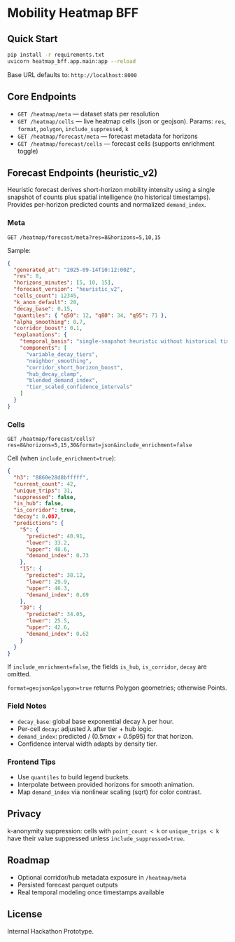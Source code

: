 # Mobility Heatmap BFF

## Quick Start

```bash
pip install -r requirements.txt
uvicorn heatmap_bff.app.main:app --reload
```

Base URL defaults to: `http://localhost:8000`

## Core Endpoints

- `GET /heatmap/meta` — dataset stats per resolution
- `GET /heatmap/cells` — live heatmap cells (json or geojson). Params: `res`, `format`, `polygon`, `include_suppressed`, `k`
- `GET /heatmap/forecast/meta` — forecast metadata for horizons
- `GET /heatmap/forecast/cells` — forecast cells (supports enrichment toggle)

## Forecast Endpoints (heuristic_v2)

Heuristic forecast derives short-horizon mobility intensity using a single snapshot of counts plus spatial intelligence (no historical timestamps). Provides per-horizon predicted counts and normalized `demand_index`.

### Meta

`GET /heatmap/forecast/meta?res=8&horizons=5,10,15`

Sample:

```json
{
  "generated_at": "2025-09-14T10:12:00Z",
  "res": 8,
  "horizons_minutes": [5, 10, 15],
  "forecast_version": "heuristic_v2",
  "cells_count": 12345,
  "k_anon_default": 20,
  "decay_base": 0.15,
  "quantiles": { "q50": 12, "q80": 34, "q95": 71 },
  "alpha_smoothing": 0.7,
  "corridor_boost": 0.1,
  "explanations": {
    "temporal_basis": "single-snapshot heuristic without historical timestamps",
    "components": [
      "variable_decay_tiers",
      "neighbor_smoothing",
      "corridor_short_horizon_boost",
      "hub_decay_clamp",
      "blended_demand_index",
      "tier_scaled_confidence_intervals"
    ]
  }
}
```

### Cells

`GET /heatmap/forecast/cells?res=8&horizons=5,15,30&format=json&include_enrichment=false`

Cell (when `include_enrichment=true`):

```json
{
  "h3": "8860e28d8bfffff",
  "current_count": 42,
  "unique_trips": 31,
  "suppressed": false,
  "is_hub": false,
  "is_corridor": true,
  "decay": 0.087,
  "predictions": {
    "5": {
      "predicted": 40.91,
      "lower": 33.2,
      "upper": 48.6,
      "demand_index": 0.73
    },
    "15": {
      "predicted": 38.12,
      "lower": 29.9,
      "upper": 46.3,
      "demand_index": 0.69
    },
    "30": {
      "predicted": 34.05,
      "lower": 25.5,
      "upper": 42.6,
      "demand_index": 0.62
    }
  }
}
```

If `include_enrichment=false`, the fields `is_hub`, `is_corridor`, `decay` are omitted.

`format=geojson&polygon=true` returns Polygon geometries; otherwise Points.

### Field Notes

- `decay_base`: global base exponential decay λ per hour.
- Per-cell `decay`: adjusted λ after tier + hub logic.
- `demand_index`: predicted / (0.5*max + 0.5*p95) for that horizon.
- Confidence interval width adapts by density tier.

### Frontend Tips

- Use `quantiles` to build legend buckets.
- Interpolate between provided horizons for smooth animation.
- Map `demand_index` via nonlinear scaling (sqrt) for color contrast.

## Privacy

k-anonymity suppression: cells with `point_count < k` or `unique_trips < k` have their value suppressed unless `include_suppressed=true`.

## Roadmap

- Optional corridor/hub metadata exposure in `/heatmap/meta`
- Persisted forecast parquet outputs
- Real temporal modeling once timestamps available

## License

Internal Hackathon Prototype.
